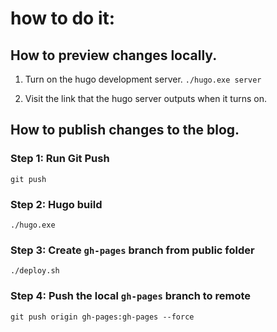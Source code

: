 # how to do it:

## How to preview changes locally.

1. Turn on the hugo development server.
 `./hugo.exe server`

2. Visit the link that the hugo server outputs when it turns on.

## How to publish changes to the blog.

### Step 1: Run Git Push
 `git push`

### Step 2: Hugo build
 `./hugo.exe`

### Step 3: Create `gh-pages` branch from public folder
`./deploy.sh`

### Step 4: Push the local `gh-pages` branch to remote
`git push origin gh-pages:gh-pages --force`

